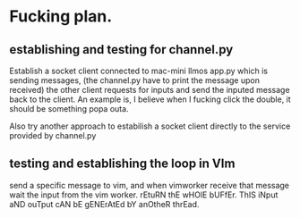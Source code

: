 # Fucking plan.

## establishing and testing for channel.py
Establish a socket client connected to mac-mini llmos app.py which is sending messages, (the channel.py have to print the message upon received) the other client requests for inputs and send the inputed message back to the client. An example is, I believe when I fucking click the double, it should be something popa outa.

Also try another approach to estabilish a socket client directly to the service provided by channel.py

## testing and establishing the loop in VIm

send a specific message to vim, and when vimworker receive that message wait the input from the vim worker. rEtuRN thE wHOlE bUFfEr. ThIS iNput aND ouTput cAN bE gENErAtEd bY anOtheR thrEad.


